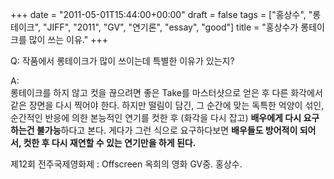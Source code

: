 +++
date = "2011-05-01T15:44:00+00:00"
draft = false
tags = ["홍상수", "롱테이크", "JIFF", "2011", "GV", "연기론", "essay", "good"]
title = "홍상수가 롱테이크를 많이 쓰는 이유."
+++
<p>Q: 작품에서 롱테이크가 많이 쓰이는데 특별한 이유가 있는지?</p>&#13;
<p>A: <br /><span>롱테이크를 하지 않고 컷을 끊으려면 좋은 Take를 마스터샷으로 얻은 후 다른 화각에서 같은 장면을 다시 찍어야 한다. 하지만 떨림이 담긴, 그 순간에 맞는 독특한 억양이 섞인, 순간적인 반응에 의한 본능적인 연기를 컷한 후 (화각을 다시 잡고) <strong>배우에게 다시 요구하는건 불가능</strong>하다고 본다. 게다가 그런 식으로 요구하다보면 <strong>배우들도 방어적이 되어서, 컷한 후 다시 재연할 수 있는 연기만을 하게 된다.</strong></span> </p>&#13;
<p>제12회 전주국제영화제 : Offscreen 옥희의 영화 GV중. 홍상수.</p> 